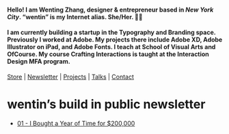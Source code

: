 #### Hello! I am Wenting Zhang, designer & entrepreneur based in *New York City*. “wentin” is my Internet alias. She/Her. 👋🏼
#### I am currently building a startup in the Typography and Branding space. Previously I worked at Adobe. My projects there include Adobe XD, Adobe Illustrator on iPad, and Adobe Fonts. I teach at School of Visual Arts and OfCourse. My course Crafting Interactions is taught at the Interaction Design MFA program.

[Store](https://wentin.gumroad.com/l/FfLGoV) | 
[Newsletter](https://wentin.substack.com/) | 
[Projects](https://wentin.net/b7a7464b7460429faff23c2fea143542) | 
[Talks](https://wentin.net/b82ff8d7fbfc43208204be91f5a98615) | 
[Contact](https://wentin.net/Contact-2c92cc63b43340baafc74121ac1473eb)

# wentin’s build in public newsletter
* [01 - I Bought a Year of Time for $200,000](https://github.com/wentin/wentin/tree/main/newsletter/01%20-%20I%20Bought%20a%20Year%20of%20Time%20for%20%24200%2C000)

